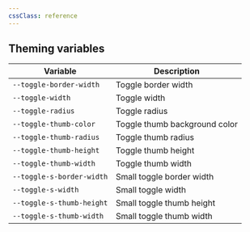 ```yaml
---
cssClass: reference
---
```


## Theming variables

| Variable                  | Description                   |
| ------------------------- | ----------------------------- |
| `--toggle-border-width`   | Toggle border width           |
| `--toggle-width`          | Toggle width                  |
| `--toggle-radius`         | Toggle radius                 |
| `--toggle-thumb-color`    | Toggle thumb background color |
| `--toggle-thumb-radius`   | Toggle thumb radius           |
| `--toggle-thumb-height`   | Toggle thumb height           |
| `--toggle-thumb-width`    | Toggle thumb width            |
| `--toggle-s-border-width` | Small toggle border width     |
| `--toggle-s-width`        | Small toggle width            |
| `--toggle-s-thumb-height` | Small toggle thumb height     |
| `--toggle-s-thumb-width`  | Small toggle thumb width      | 
